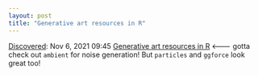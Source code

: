 ```yaml
---
layout: post
title: "Generative art resources in R"
---
```

[Discovered](http://rolandtanglao.com/2020/07/29/p1-blogthis-checkvist-list-links-to-blog/): Nov 6, 2021 09:45 [Generative art resources in R](https://blog.djnavarro.net/posts/2021-10-19_rtistry-posts/) <--- gotta check out `ambient` for noise generation! But `particles` and `ggforce` look great too!
